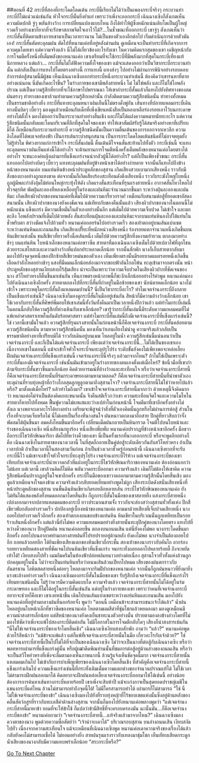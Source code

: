 ##ตอนที่ 42 กระบี่ที่สองที่กระโดดโลดเต้น
กระบี่นี้เรียกไม่ได้ว่าเป็นเพลงกระบี่จริงๆ กระบวนท่ากระบี่ก็ไม่แน่วแน่เช่นกัน หัวใจกระบี่นั้นยิ่งย่ำแย่ เพราะว่าเพิ่งจะออกกระบี่ เฉินฉางเซิงก็สังเกตเห็นความผิดปกติ จู่ๆ พลันอ้างว้าง
การเปลี่ยนแปลงแบบไหน ถึงได้ทำให้ผู้ซึ่งหนักแน่นเติบโตเป็นผู้ใหญ่รวดเร็วอย่างเขาก็ยากที่จะรักษาสภาพจิตใจเอาไว้ได้?...ในชั่วขณะที่ออกกระบี่ เขาจู่ๆ สังเกตเห็นว่ากระบี่สั้นที่ติดตามข้างกายเขามาเป็นเวลายาวนาน ไม่เป็นของตัวเองอีกต่อไป เริ่มดำเนินการด้วยตัวมันเอง! กระบี่สั้นตัดทะลุลมฝน ตัดไปที่หนานเค่อที่อยู่หลังม่านฝน ดูเหมือนจะเป็นท่ากระบี่ที่เกิดจากการควบคุมโดยเขา แต่ความจริงแล้ว นี่ไม่ได้เกี่ยวข้องอะไรกับเขา ในความคิดแรกสุดของเขา เผชิญหน้ากับการโจมตีครั้งหนึ่งที่เต็มพลังของหนานเค่อ เขาเตรียมที่จะใช้กระบี่ที่มีพลังมากที่สุดในกระบี่เที่ยงแท้นิกายหลวง แต่แล้ว…
กระบี่สั้นไม่ได้ฟังความตั้งใจของเขา แม้จะแสดงออกว่าเป็นวิชากระบี่กระบวนท่านั้น แต่กลับเป็นการแทงไปโดยตรงอย่างนี้
การแทงนี้ แทงส่งๆ ไปอย่างไม่ผ่านการพินิจอย่างรอบคอบ ถ้าการต่อสู้สนามนี้มีผู้ชม เห็นเฉินฉางเซิงออกท่ากระบี่หนึ่งกระบวนท่าเช่นนี้ ต้องคิดว่าเขารนหาที่ตายอย่างแน่นอน
นี่มันเกิดอะไรขึ้น? ในร่างกายของเขามีพลังสายหนึ่ง ไม่ ไม่ใช่พลัง และก็ไม่ใช่ไอพลังปราณ แต่เป็นความรู้สึกที่ยากที่จะใช้ภาษาไปพรรณนา ให้เขากำกระบี่สั้นแล้วก็แทงไปยังทิศทางของลมฝนตรงๆ ท่าทางของเขาล้วนทำตามความรู้สึกเหล่านั้น กำลังติดตามความรู้สึกชนิดนั้น ท่าทางทั้งหมดเป็นธรรมชาติอย่างยิ่ง
กระบี่ที่แทงทะลุลมหนาวฝนเย็นนี้ไม่ตรงดั่งพู่กัน เส้นทางที่ปลายแหลมกระบี่เดินทางนั้นบิดๆ เบี้ยวๆ มองดูแล้วเหมือนกับเด็กที่เพิ่งเขียนหนังสือเป็นหลงเหลือร่องรอยเอาไว้บนกระดาษอย่างไม่ตั้งใจ มองไม่ออกว่าเป็นกระบวนท่าอย่างสิ้นเชิง และก็ไม่ได้แฝงความหมายนัยยะอะไร แต่ความรู้สึกชนิดนั้นกลับแตะโดนบริเวณที่ลึกที่สุดในใจของเขา ทำให้เขาสัมผัสรับรู้ได้สมจริงอย่างหาที่เปรียบมิได้
ก็เหมือนกับกระบวนท่ากระบี่ ความรู้สึกชนิดนั้นเป็นความตื่นเต้นของการออกจากเหวลึก ความลิงโลดที่ได้พบเจอท้องฟ้า เป็นการเต้นระบำสนุกสนาน เป็นการกระโดดโลดเต้นชนิดที่ไม่อาจหยุดยั้ง
ไม่รู้ทำไม พิศวงยากแก่การเข้าใจ กระบี่สั้นเล่มนี้ ตื่นเต้นดีใจจนสั่นสะท้านไปทั้งตัว
กระบี่เช่นนี้ จะแทงทะลุลมหนาวฝนเย็นแห่งนี้ได้อย่างไร จะต้านทานการโจมตีหนึ่งครั้งเต็มพลังของหนานเค่อโดยตรงได้อย่างไร จะชนะองค์หญิงเผ่ามารที่แข็งแกร่งจนน่ากลัวผู้นี้ได้อย่างไร?
แต่ก็เป็นเพียงชั่วขณะ กระบี่สั้นแทงออกไปอย่างบิดๆ เบี้ยวๆ แทงทะลุลมฝนที่อยู่ข้างหน้าเขาได้อย่างง่ายดาย จากนั้นก็แทงไปถึงข้างหน้าของหนานเค่อ
บนแท่นหินข้างหน้าประตูหลักของสุสาน เกิดเสียงสวบเบามากเสียงหนึ่ง ราวกับมีสิ่งของบางอย่างถูกแทงขาด
ต่อจากนั้นก็เกิดเสียงร้องสะเทือนดังตึงเสียงหนึ่ง ราวกับระฆังใหญ่ใบหนึ่งถูกผู้มีพละกำลังอุ้มไม้ท่อนใหญ่กระทุ้งให้ดัง
เกิดแรงสั่นสะเทือนที่รุนแรงสายหนึ่ง อากาศสั่นไหวไหลไปทั่วจตุรทิศ พัดฝุ่นละอองที่หลงเหลืออยู่ในร่องและฝนหิมะจำนวนมากขึ้นมา
ระหว่างฝุ่นละอองและฝนหิมะ เกิดเสียงผิวปากของหนานเค่อที่เต็มไปด้วยความเกรี้ยวกราด! เหมือนกับสนามต่อสู้ที่ยอดเขาอัสดงสนามนั้น เสียงผิวปากของนางยังคงชัดเจน แต่เทียบกับของคืนนั้นแล้ว เสียงผิวปากของนางในตอนนี้ไม่หนักแน่น แข็งแกร่ง มีความเชื่อมั่นในตัวเองอย่างนั้นอีก แต่เต็มไปด้วยความเจ็บปวด ไม่เข้าใจ และตกตะลึง
ไอพลังปราณที่เต็มไปด้วยพลัง สั่นสะเทือนฝุ่นละอองและฝนหิมะจากบนแท่นหินลงไปใต้แท่นในชั่วพริบตา สว่างชัดแจ้งไปถ้วนทั่ว
หนานเค่อถอยร่นไปอย่างรวดเร็ว สองเท้าตกอยู่บนเส้นแบ่งเขตระหว่างแท่นหินและถนนเสิน เกิดเสียงเปรี๊ยะที่หนักหน่วงเสียงหนึ่ง ร่องรอยแตกจำนวนหนึ่งเกิดขึ้นบนหินเขียวแห่งนั้น
ขนสีเขียวที่ยาวครึ่งฉื่อเส้นหนึ่ง เต็มไปด้วยความรู้สึกที่งดงามเย้ายวน ตกลงมาอย่างช้าๆ บนแท่นหิน
ใบหน้าเล็กของหนานเค่อขาวซีด สายตาที่มองเฉินฉางเซิงเต็มไปด้วยเปลวไฟที่ลุกโชนด้วยกระแสโทสะและความอ้างว้างที่แปลกประหลาดเล็กน้อย จากนั้นสักพัก นางก็เก็บสายตากลับมา มองไปยังจุดจุดหนึ่งของปีกซ้ายสีเขียวหม่นของตัวเอง เห็นเพียงตรงนั้นมีรอยบาดแผลรอยหนึ่งเกิดขึ้น เลือดกำลังไหลอย่างช้าๆ แสงที่มืดมนเล็กน้อยส่องมาจากขอบฟ้าอันไกลโพ้น ทะลุเข้ามาจากตรงนั้น
หน้าประตูหลักของสุสานเงียบสงบไร้สุ้มเสียง
น่าจะเป็นเพราะว่าความเจ็บปวดในเสียงผิวปากที่ชัดเจนของนาง สวีโหย่วหรงก็ตื่นขึ้นมาเช่นกัน เห็นภาพตรงหน้าภาพนี้ก็ชะงักเล็กน้อยอย่างไร้คำพูด หนานเค่อมองไปยังเฉินฉางเซิงอีกครั้ง สายตาตกลงไปที่กระบี่สั้นที่กำอยู่ในมือซ้ายของเขา นัยน์ตาหดเล็กน้อย นางไม่เข้าใจ เพราะเหตุใดกระบี่สั้นถึงแหลมคมปานนี้? นี่เป็นวิชากระบี่อะไร? ทำไมเจตจำนงกระบี่ถึงกลายเป็นแข็งแกร่งเช่นนี้?
เฉินฉางเซิงก็มองดูกระบี่สั้นในมืออยู่เช่นกัน สีหน้าก็มีความอ้างว้างเล็กน้อย เขาใช้เวลากับกระบี่สั้นที่ศิษย์พี่มอบให้เขาเล่มนี้ทั้งวันทั้งคืนมาเป็นเวลาหนึ่งปีกว่าแล้ว แต่ทำไมกระบี่เล่มนี้ในตอนนี้กลับให้ความรู้สึกที่ห่างเหินกับเขาเล็กน้อย? เขารู้ว่ากระบี่สั้นเล่มนี้มีระดับความแหลมคมที่ไม่แพ้เหล่าศาสตราเทพในอันดับร้อยศาสตรา แต่ทำไมกระบี่สั้นเล่มนี้ถึงมีเจตจำนงกระบี่ที่แข็งแกร่งเช่นนี้?
ใช่ เวลานี้เขามั่นใจแล้ว ความรู้สึกที่รุนแรงสายนั้นในก่อนหน้านี้ก็คือเจตจำนงกระบี่ กระบี่สั้นคล้อยตามความรู้สึกชนิดนั้น ตามหาความรู้สึกชนิดนั้น มองเห็นว่าเอนเอียงไม่น่าดู ความจริงแล้วกลับเป็นธรรมชาติอย่างหาที่เปรียบมิได้ ราวกับเดินอยู่บนเมฆ ไหลอยู่ในน้ำ ความรู้สึกเช่นนี้แน่นอนว่าเป็นเจตจำนงกระบี่ และก็เป็นได้แค่เจตจำนงกระบี่
เพียงแต่ว่าเจตจำนงกระบี่นี้...ไม่ได้เป็นของเขาเอง เนื่องจากเขาในตอนนี้ แม้จะเข้าใจหัวใจกระบี่จนทะลุปรุโปร่ง ระดับขั้นยังคงไม่เพียงพอจะหล่อเลี้ยงฝึกฝนเจตจำนงกระบี่ที่แข็งแกร่งเช่นนี้ เจตจำนงกระบี่นี้จริงๆ แล้วมาจากไหน? ถ้าไม่ใช่เป็นเพราะตัวกระบี่สั้นเองมีเจตจำนงกระบี่ เช่นนั้นมันเข้ามาอยู่ในร่างกายของตนเองตั้งแต่เมื่อไหร่?
ข้อนิ้วมือที่เขากำด้ามจับกระบี่สั้นขาวขึ้นมาเล็กน้อย คิดด้วยอารมณ์ที่อ้างว้างและสะเทือนใจ หรือว่าเจตจำนงกระบี่สายนี้ก็คือเจตจำนงกระบี่สายนั้นที่ร่มกระดาษทองตามหามาตลอด? ก็คือเจตจำนงกระบี่สายนั้นที่นำพาตัวเองทะลุผ่านที่ราบทุ่งหญ้าที่กว้างไกลสุดลูกหูลูกตามาถึงสุสานโจว? เจตจำนงกระบี่สายนี้ไม่ใช่ว่าหายไปแล้วหรือ? มาตั้งแต่เมื่อไหร่? แล้วทำไมถึงมา?
เขาเข้าใจเจตจำนงกระบี่สายนี้มากกว่า ด้วยเหตุนี้จึงคิดมากว่า หนานเค่อไม่จำเป็นต้องคิดเยอะขนาดนั้น จึงคืนสติเร็วกว่าเขา ความสะเทือนจิตใจและความโมโหในสายตาก็หายไปทั้งหมด ฟื้นฟูความไม่แยแสและว่างเปล่าในก่อนหน้านี้ โจมตีมาที่เขาอีกครั้งอย่างไม่ลังเล นางพอจะเดาอะไรได้บางอย่าง เตรียมจะพิสูจน์ว่าสิ่งที่ตัวเองคิดนั้นถูกหรือไม่ผ่านการต่อสู้
ส่วนในเรื่องที่จะบาดเจ็บหรือไม่ นี่ไม่เคยเป็นเรื่องที่นางสนใจ
ฝนหนาวตกลงมาอีกสาย ปีกคู่ที่ยาวสิบกว่าจั้งพัดลมไต้ฝุ่นขึ้นมา ลมคลั่งโหมขึ้นมาอีกครั้ง เปลี่ยนเม็ดฝนกลายเป็นหินกรวด โจมตีไปบนใบหน้าและร่างของเฉินฉางเซิง
หนึ่งเสียงนกยูงร้อง
หนึ่งเสียงพึ่บพั่บ
หนานเค่อปรากฏที่ข้างหน้าเขาอีกครั้ง มือขวาถือกระบี่ไขว้ทักษิณดาริกา ตัดไปที่หว่างคิ้วของเขา
นี่เป็นครั้งแรกที่นางออกกระบี่ หรือจะพูดอีกอย่างก็คือ เฉินฉางเซิงในสายตาของนางเวลานี้ ในที่สุดก็กลายเป็นคู่ต่อสู้ระดับเดียวกันกับสวีโหย่วหรง
ถ้าเป็นเวลาปกติ ถ้าเป็นเวลานี้ในสองสามวันก่อน ถ้าเป็นช่วงเวลาชั่วครู่ก่อนหน้านี้ เฉินฉางเซิงยากที่จะรับกระบี่นี้ไว้ แม้เขาจะเข้าใจหัวใจกระบี่ทะลุปรุโปร่ง เจตจำนงกระบี่ไร้ห้วง แต่เจตจำนงกระบี่ของเขา เทียบกับเจตจำนงกระบี่น่าหวาดกลัวที่แฝงอยู่ในกระบี่ไขว้ทักษิณดาริกาของหนานเค่อ ต้องอ่อนแอกว่าไม่น้อย แต่เวลานี้ เขาล้วนคิดก็ไม่คิด พลันวาดกระบี่ออกมา
ความจริงแล้ว เดิมก็ไม่ต้องให้เขาคิด
ความรู้สึกชนิดนั้นปรากฏอยู่ในใจเขาอีกครั้ง กระบี่ในมือของเขาวาดออกมาตามความรู้สึกนั้นโดยสิ้นเชิง
มองดูแล้วเหมือนจงใจมองข้าม ความจริงแล้วกลับยอดเยี่ยมอย่างพูดไม่ถูก
เสียงระเบิดดังสนั่นเสียงหนึ่งที่หน้าประตูหลักของสุสาน บนพื้นดินหินเขียวเกิดรอยลึกหลายเส้น
กระบี่ไขว้ทักษิณของหนานเค่อ ยังไม่ทันได้แสดงพลังทั้งหมดออกมาโดยสิ้นเชิง ก็ถูกกระบี่สั้นในมือของเขาสลายทิ้ง
แสงกระบี่สายหนึ่ง เปล่งออกมาจากปลายแหลมคมของกระบี่ ยาวประมาณสามจั้ง ราวกับจะส่องสว่างสุสานทั่วทั้งแห่ง
ปีกสีเขียวพับกลับอย่างรวดเร็ว ปกป้องอยู่เบื้องหน้าของหนานเค่อ ตามมาด้วยเสียงที่เจ็บปวดเสียงหนึ่ง นางถอยไปอย่างรวดเร็วอีกครั้ง สองเท้าตกลงบนขอบข้างแท่นหิน หินเขียวในบริเวณนั้นถูกเหยียบเป็นรอยร้าวเส้นหนึ่งอีกครั้ง
แต่แล้วนี่ยังไม่พอ
ความแหลมคมอย่างยิ่งสายนั้นทะลุปีกคู่ของนางโดยตรง แทงไปที่หว่างคิ้วของนาง
ปีกคู่ปัดฝน หนานเค่อลอยขึ้น ตกลงบนถนนเสิน
แต่นี่ยังคงไม่พอ
นางกระโดดขึ้นมาอีกครั้ง ถอยไปบนอากาศท่ามกลางสายฝนที่โปรยปรายอยู่ด้านหลัง
ยังคงไม่พอ
นางจำเป็นต้องถอยไปอีก ถอยแล้วถอยอีก
ได้ยินเพียงเสียงแตกของหินเขียวถี่กระชั้น
สองเท้าของนางราวกับคันไถ ลากร่องรอยยาวเหยียดสองสายที่ชัดเจนไปบนหินเขียวที่แข็งแกร่ง จนกระทั่งถอยออกไปหลายร้อยลี้ ถึงจะหยัดเท้าได้!
เงียบสงบไปทั่ว
เมฆอึมครึมในท้องฟ้าปล่อยฝนหนาวอย่างต่อเนื่อง สุสานโจวทั่วทั้งแห่งล้วนถูกปกคลุมอยู่ในนั้น ไม่ว่าจะเป็นแท่นหินหรือว่าถนนเสินล้วนเปียกไปหมด
เสียงของฝนตกราวกับอันตรธาน
โลหิตสดสายหนึ่งค่อยๆ ไหลลงมาจากริมฝีปากของหนานเค่อ จากนั้นก็ถูกฝนหนาวที่ยิ่งมายิ่งแรงชะล้างอย่างรวดเร็ว
เฉินฉางเซิงมองกระบี่สั้นในมือของเขา รับรู้สึกถึงเจตจำนงกระบี่ที่แข็งแกร่งไร้เทียมทานชนิดนั้น ไม่รู้ว่าควรมีความคิดแบบใด
ความจริงแล้ว เจตจำนงกระบี่สายนั้นไม่ได้อยู่ในร่มกระดาษทอง และก็ไม่ได้อยู่ในกระบี่สั้นเช่นกัน แต่อยู่ในร่างกายของเขา
เพราะว่าคนที่เจตจำนงกระบี่อยากจะช่วยก็คือเขา
เขาเงยหน้าขึ้น เดินไปบนเส้นแบ่งเขตระหว่างแท่นหินและถนนเสิน มองไปยังหนานเค่อที่อยู่ท่ามกลางฝนที่นอกร้อยจั้ง พูดว่า “ตอนนี้ เหมือนข้าจะสามารถชนะเจ้าได้แล้ว”
น้ำฝนไหลอยู่บนใบหน้าเล็กที่ขาวซีดของหนานเค่อ ไหลตามผมสีดำที่ชุ่มโชกแล้วหยดลงมา มองดูเหมือนมีความน่าสงสารเล็กน้อย แต่สีหน้าของนางยังคงเย็นชาทะนงตัวอย่างนั้น ปรายตามองลงข้างล่างโดยที่ไม่มองให้ชัดว่าเพิ่งจะแพ้ไปสองกระบี่ติดต่อกัน ไม่มีโอกาสในการโจมตีกลับใดๆ เสียงก็น่าสงสารเช่นกัน “นี่ไม่ใช่เจตจำนงกระบี่ของเจ้าโดยสิ้นเชิง”
เฉินฉางเซิงเงียบสงบสักพัก ถามว่า “แล้ว?”
หนานเค่อพูดด้วยไร้สีหน้าว่า “แม้ข้าจะแพ้แล้ว แต่ก็แพ้ที่เจตจำนงกระบี่สายนั้นในมือ เกี่ยวอะไรกับเจ้าด้วย?”
ใช่ เจตจำนงกระบี่สายนี้เป็นไปไม่ได้ที่จะเป็นของเฉินฉางเซิง ไม่ว่าจะเป็นนางที่ต่อสู้กับเฉินฉางเซิง หรือว่าพลทหารเผ่ามารที่แข็งแกร่งคู่นั้น หรือผู้เฒ่าดีดพิณท่านนั้นที่ชมการต่อสู้อยู่ด้านล่างของถนนเสิน หรือว่าจะเป็นสวีโหย่วหรงที่เพิ่งจะลืมตามองเห็นภาพฉากนี้ ล้วนรู้แจ้งเห็นชัดจุดนี้มาก
เจตจำนงกระบี่สายนั้นแหลมคมเกินไป ไม่เข้ากับการบำเพ็ญเพียรของเฉินฉางเซิงโดยสิ้นเชิง ที่สำคัญคือเจตจำนงกระบี่สายนี้แข็งแกร่งเกินไป ความแข็งแกร่งเช่นนี้ที่กระทั่งเติมเต็มความแตกต่างของจำนวนปราณแท้ได้ ไม่ใช้เวลาไม่สามารถฝึกฝนออกมาได้ คิดอยากจะฝึกฝนหล่อเลี้ยงเจตจำนงกระบี่ออกมาให้ได้เช่นนี้ อย่างน้อยต้องการการค้นหาเส้นทางกระบี่หลายร้อยปี เขาเพิ่งจะสิบห้าปี แม้จะเก่งกาจเป็นสุดยอดปราชญ์เมธีในแขนงกระบี่แค่ไหน ล้วนไม่สามารถทำถึงจุดนี้ได้!
ไม่มีใครสามารถทำได้ เผ่ามารก็ไม่สามารถ
“ใช่ นี่ไม่ใช่เจตจำนงกระบี่ของข้า” เฉินฉางเซิงมองไปยังที่ราบทุ่งหญ้าที่ไร้ขอบเขตแห่งนั้นซึ่งอยู่ด้านหลังของคลื่นสัตว์อสูรที่ราวกับทะเลสีดำด้านล่างสุสาน จากนั้นก็มองไปยังหนานเค่อพลางพูดว่า “แต่เจตจำนงกระบี่สายนี้มาหาข้า ยอมที่จะให้ข้าใช้ ก็แปลว่าข้ามีสิทธิ์ที่จะครอบครองมัน ฉะนั้นมัน...ก็คือเจตจำนงกระบี่ของข้า”
หนานเค่อถามว่า “เจตจำนงกระบี่สายนี้...แท้จริงแล้วมาจากไหน?”
เฉินฉางเซิงมองดวงตาของนาง พูดด้วยความซื่อสัตย์ว่า “เจ้าน่าจะเดาได้”
บริเวณรอบสุสาน บนล่างถนนเสิน เงียบสงัดไปทั่ว เนื่องจากความสะเทือนใจ
แม้จะเหมือนที่เฉินฉางเซิงพูด หนานเค่อเดาความจริงของเรื่องได้แล้ว กลับยังคงไม่สามารถเชื่อได้ ไม่ยอมอย่างยิ่ง
สายฝนรุนแรงราวกับเทลงมาชุ่มโชก เย็นเยียบเสียดกระดูก น้ำเสียงของนางกลับมีความแหบพร่าเล็กน้อย “สระกระบี่หรือ?”


[Go To Next Chapter]( ./329.md)